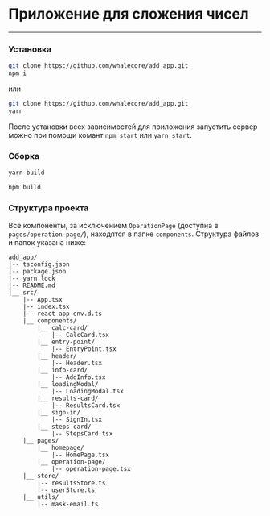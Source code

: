 # Приложение для сложения чисел
---
### Установка
```bash
git clone https://github.com/whalecore/add_app.git
npm i
```
или 

```bash
git clone https://github.com/whalecore/add_app.git
yarn
```
После установки всех зависимостей для приложения запустить сервер можно при помощи комант `npm start` или `yarn start`.

### Сборка

```bash
yarn build
```
```bash
npm build
```

### Структура проекта

Все компоненты, за исключением `OperationPage` (доступна в `pages/operation-page/`), находятся в папке `components`. Структура файлов и папок указана ниже:
```
add_app/
|-- tsconfig.json
|-- package.json
|-- yarn.lock
|-- README.md
|__ src/
    |-- App.tsx
    |-- index.tsx
    |-- react-app-env.d.ts
    |__ components/
        |__ calc-card/
            |-- CalcCard.tsx
        |__ entry-point/
            |-- EntryPoint.tsx
        |__ header/
            |-- Header.tsx
        |__ info-card/
            |-- AddInfo.tsx
        |__ loadingModal/
            |-- LoadingModal.tsx
        |__ results-card/
            |-- ResultsCard.tsx
        |__ sign-in/
            |-- SignIn.tsx
        |__ steps-card/
            |-- StepsCard.tsx
    |__ pages/
        |__ homepage/
            |-- HomePage.tsx
        |__ operation-page/
            |-- operation-page.tsx
    |__ store/
        |-- resultsStore.ts
        |-- userStore.ts
    |__ utils/
        |-- mask-email.ts
```
